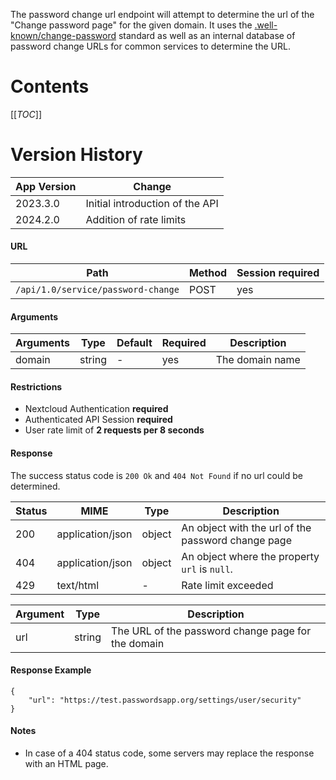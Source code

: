 The password change url endpoint will attempt to determine the url of the "Change password page" for the given domain.
It uses the [.well-known/change-password](https://web.dev/articles/change-password-url) standard as well as an internal database of password change URLs for common services to determine the URL.

# Contents
[[_TOC_]]

# Version History
| App Version | Change                          |
|-------------|---------------------------------|
| 2023.3.0    | Initial introduction of the API |
| 2024.2.0    | Addition of rate limits         |

#### URL
| Path                               | Method | Session required |
|------------------------------------|--------|------------------|
| `/api/1.0/service/password-change` | POST   | yes              |

#### Arguments
| Arguments | Type   | Default | Required | Description     |
|-----------|--------|---------|----------|-----------------|
| domain    | string | -       | yes      | The domain name |

#### Restrictions
- Nextcloud Authentication **required**
- Authenticated API Session **required**
- User rate limit of **2 requests per 8 seconds**

#### Response
The success status code is `200 Ok` and `404 Not Found` if no url could be determined.

| Status | MIME             | Type   | Description                                        |
|--------|------------------|--------|----------------------------------------------------|
| 200    | application/json | object | An object with the url of the password change page |
| 404    | application/json | object | An object where the property `url` is `null`.      |
| 429    | text/html        | -      | Rate limit exceeded                                |

| Argument | Type   | Description                                        |
|----------|--------|----------------------------------------------------|
| url      | string | The URL of the password change page for the domain |

#### Response Example
```
{
    "url": "https://test.passwordsapp.org/settings/user/security"
}
```

#### Notes
- In case of a 404 status code, some servers may replace the response with an HTML page.